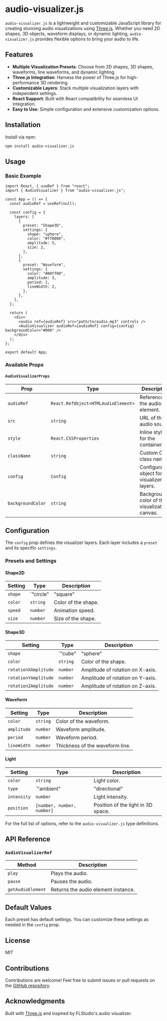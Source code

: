 # audio-visualizer.js

`audio-visualizer.js` is a lightweight and customizable JavaScript library for creating stunning audio visualizations using [Three.js](https://threejs.org/). Whether you need 2D shapes, 3D objects, waveform displays, or dynamic lighting, `audio-visualizer.js` provides flexible options to bring your audio to life.

## Features

- **Multiple Visualization Presets**: Choose from 2D shapes, 3D shapes, waveforms, line waveforms, and dynamic lighting.
- **Three.js Integration**: Harness the power of Three.js for high-performance 3D rendering.
- **Customizable Layers**: Stack multiple visualization layers with independent settings.
- **React Support**: Built with React compatibility for seamless UI integration.
- **Easy to Use**: Simple configuration and extensive customization options.

## Installation

Install via npm:

```bash
npm install audio-visualizer.js
```

## Usage

### Basic Example

```tsx
import React, { useRef } from "react";
import { AudioVisualizer } from "audio-visualizer.js";

const App = () => {
  const audioRef = useRef(null);

  const config = {
    layers: [
      {
        preset: "Shape3D",
        settings: {
          shape: "sphere",
          color: "#ff0000",
          amplitude: 5,
          size: 2,
        },
      },
      {
        preset: "Waveform",
        settings: {
          color: "#00ff00",
          amplitude: 3,
          period: 1,
          lineWidth: 2,
        },
      },
    ],
  };

  return (
    <div>
      <audio ref={audioRef} src="path/to/audio.mp3" controls />
      <AudioVisualizer audioRef={audioRef} config={config} backgroundColor="#000" />
    </div>
  );
};

export default App;
```

### Available Props

#### `AudioVisualizerProps`
| Prop              | Type                          | Description                                        |
|-------------------|-------------------------------|----------------------------------------------------|
| `audioRef`        | `React.RefObject<HTMLAudioElement>` | Reference to the audio element.                   |
| `src`             | `string`                     | URL of the audio source.                          |
| `style`           | `React.CSSProperties`        | Inline styles for the container.                  |
| `className`       | `string`                     | Custom CSS class name.                            |
| `config`          | `Config`                     | Configuration object for visualizer layers.        |
| `backgroundColor` | `string`                     | Background color of the visualization canvas.      |

## Configuration

The `config` prop defines the visualizer layers. Each layer includes a `preset` and its specific `settings`.

### Presets and Settings

#### **Shape2D**
| Setting            | Type     | Description                        |
|--------------------|----------|------------------------------------|
| `shape`            | `"circle" | "square" | "triangle"` | Shape of the 2D object.             |
| `color`            | `string` | Color of the shape.                |
| `speed`            | `number` | Animation speed.                   |
| `size`             | `number` | Size of the shape.                 |

#### **Shape3D**
| Setting             | Type                | Description                       |
|---------------------|---------------------|-----------------------------------|
| `shape`             | `"cube" | "sphere" | "torus" | "dodecahedron" | "icosahedron"` | 3D shape type.       |
| `color`             | `string`           | Color of the shape.               |
| `rotationXAmplitude`| `number`           | Amplitude of rotation on X-axis.  |
| `rotationYAmplitude`| `number`           | Amplitude of rotation on Y-axis.  |
| `rotationZAmplitude`| `number`           | Amplitude of rotation on Z-axis.  |

#### **Waveform**
| Setting      | Type     | Description                        |
|--------------|----------|------------------------------------|
| `color`      | `string` | Color of the waveform.             |
| `amplitude`  | `number` | Waveform amplitude.                |
| `period`     | `number` | Waveform period.                   |
| `lineWidth`  | `number` | Thickness of the waveform line.    |

#### **Light**
| Setting     | Type                                     | Description                          |
|-------------|------------------------------------------|--------------------------------------|
| `color`     | `string`                                | Light color.                         |
| `type`      | `"ambient" | "directional" | "point" | "spot"` | Type of light.                      |
| `intensity` | `number`                                | Light intensity.                     |
| `position`  | `[number, number, number]`              | Position of the light in 3D space.   |

For the full list of options, refer to the `audio-visualizer.js` type definitions.

## API Reference

### `AudioVisualizerRef`

| Method           | Description                                    |
|------------------|------------------------------------------------|
| `play`           | Plays the audio.                              |
| `pause`          | Pauses the audio.                             |
| `getAudioElement`| Returns the audio element instance.            |

## Default Values

Each preset has default settings. You can customize these settings as needed in the `config` prop.

## License

MIT

## Contributions

Contributions are welcome! Feel free to submit issues or pull requests on the [GitHub repository](https://github.com/your-repo/audio-visualizer.js).

## Acknowledgments

Built with [Three.js](https://threejs.org/) and inspired by FLStudio's audio visualizer.

